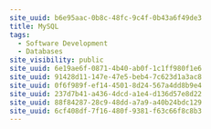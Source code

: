 ```yaml
---
site_uuid: b6e95aac-0b8c-48fc-9c4f-0b43a6f49de3
title: MySQL
tags:
  - Software Development
  - Databases
site_visibility: public
site_uuid: 6e19ae6f-0871-4b40-ab0f-1c1ff980f1e6
site_uuid: 91428d11-147e-47e5-beb4-7c623d1a3ac8
site_uuid: 0f6f989f-ef14-4501-8d24-567a4dd8b9e4
site_uuid: 237d7b41-a436-4dcd-a1e4-d136d57e8d22
site_uuid: 88f84287-28c9-48dd-a7a9-a40b24bdc129
site_uuid: 6cf408df-7f16-480f-9381-f63c66f8c8b3
---
```



